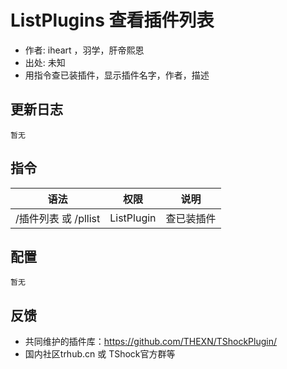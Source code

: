 # ListPlugins 查看插件列表

- 作者: iheart ，羽学，肝帝熙恩
- 出处: 未知
- 用指令查已装插件，显示插件名字，作者，描述

## 更新日志

```
暂无
```

## 指令

| 语法           |        权限         |   说明   |
| -------------- | :-----------------: | :------: |
| /插件列表 或 /pllist |  ListPlugin  | 查已装插件|

## 配置
```
暂无
```

## 反馈
- 共同维护的插件库：https://github.com/THEXN/TShockPlugin/
- 国内社区trhub.cn 或 TShock官方群等

